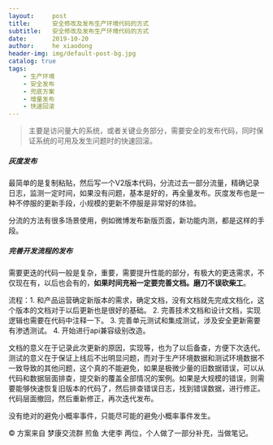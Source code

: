 ```yaml
---
layout:     post
title:      安全修改及发布生产环境代码的方式
subtitle:   安全修改及发布生产环境代码的方式
date:       2019-10-20
author:     he xiaodong
header-img: img/default-post-bg.jpg
catalog: true
tags:
    - 生产环境
    - 安全发布
    - 兜底方案
    - 增量发布
    - 快速回滚
---
```


> 主要是访问量大的系统，或者关键业务部分，需要安全的发布代码，同时保证系统的可用及发生问题时的快速回滚。

##### 灰度发布
最简单的是复制粘贴，然后写一个V2版本代码，分流过去一部分流量，精确记录日志，监测一定时间，如果没有问题，基本是好的，再全量发布。灰度发布也是一种不停服的更新手段，小规模的更新不停服是非常好的体验。

分流的方法有很多场景使用，例如微博发布新版页面，新功能内测，都是这样的手段。

##### 完善开发流程的发布
需要更迭的代码一般是复杂，重要，需要提升性能的部分，有极大的更迭需求，不仅现在有，以后也会有的，**如果时间充裕一定要完善文档。磨刀不误砍柴工**。

流程：1. 和产品运营确定新版本的需求，确定文档，没有文档就先完成文档化，这个版本的文档对于以后更新也是很好的基础。 2. 完善技术文档和设计文档，实现逻辑也需要在代码中注释一下。 3. 完善单元测试和集成测试，涉及安全更新需要有渗透测试。 4. 开始进行api兼容级别改造。

文档的意义在于记录此次更新的原因，实现等，也为了以后备查，方便下次迭代。测试的意义在于保证上线后不出明显问题，而对于生产环境数据和测试环境数据不一致导致的其他问题，这个真的不能避免，如果是极微少量的旧数据错误，可以从代码和数据层面排查，提交新的覆盖全部情况的案例。如果是大规模的错误，则需要能够快速恢复旧版本的代码了，然后排查错误日志，找到错误数据，进行修正。代码层面撤回，然后重新修正，再次迭代发布。

没有绝对的避免小概率事件，只能尽可能的避免小概率事件发生。

© 方案来自 梦康交流群 煎鱼 大佬李 两位，个人做了一部分补充，当做笔记。
